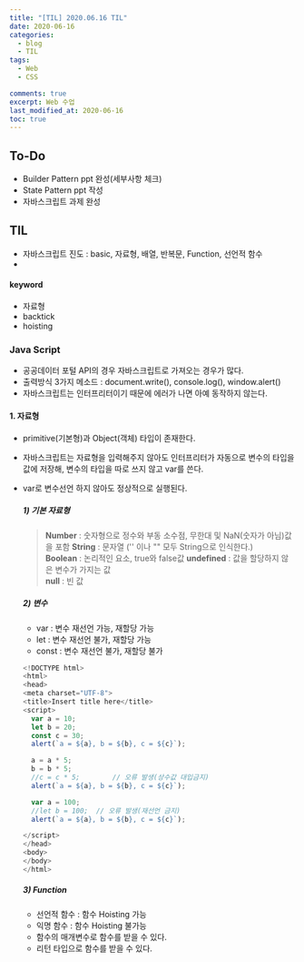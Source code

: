 ```yaml
---
title: "[TIL] 2020.06.16 TIL"
date: 2020-06-16
categories:
  - blog
  - TIL
tags:
  - Web
  - CSS

comments: true
excerpt: Web 수업
last_modified_at: 2020-06-16
toc: true
---
```


## To-Do
- Builder Pattern ppt 완성(세부사항 체크)
- State Pattern ppt 작성
- 자바스크립트 과제 완성


## TIL

- 자바스크립트 진도 : basic, 자료형, 배열, 반복문, Function, 선언적 함수
- 

#### keyword 
- 자료형
- backtick
- hoisting

### Java Script

- 공공데이터 포털 API의 경우 자바스크립트로 가져오는 경우가 많다.  
- 출력방식 3가지 메소드 : document.write(), console.log(), window.alert()   
- 자바스크립트는 인터프리터이기 때문에 에러가 나면 아예 동작하지 않는다.

#### 1. 자료형

- primitive(기본형)과 Object(객체) 타입이 존재한다.
- 자바스크립트는 자료형을 입력해주지 않아도 인터프리터가 자동으로 변수의 타입을 값에 저장해, 변수의 타입을 따로 쓰지 않고 var를 쓴다.
- var로 변수선언 하지 않아도 정상적으로 실행된다.  



  ##### 1) 기본 자료형

  > **Number** : 숫자형으로 정수와 부동 소수점, 무한대 및 NaN(숫자가 아님)값을 포함
  > **String** : 문자열 ('' 이나 "" 모두 String으로 인식한다.)  
  > **Boolean** : 논리적인 요소, true와 false값
  > **undefined** : 값을 할당하지 않은 변수가 가지는 값  
  > **null** : 빈 값  
 

  ##### 2) 변수

  - var : 변수 재선언 가능, 재할당 가능
  - let : 변수 재선언 불가, 재할당 가능
  - const : 변수 재선언 불가, 재할당 불가

  ```javascript
  <!DOCTYPE html>
  <html>
  <head>
  <meta charset="UTF-8">
  <title>Insert title here</title>
  <script>
    var a = 10;
    let b = 20;
    const c = 30;
    alert(`a = ${a}, b = ${b}, c = ${c}`);

    a = a * 5;
    b = b * 5;
    //c = c * 5;		// 오류 발생(상수값 대입금지)
    alert(`a = ${a}, b = ${b}, c = ${c}`);

    var a = 100;
    //let b = 100; 	// 오류 발생(재선언 금지)
    alert(`a = ${a}, b = ${b}, c = ${c}`);

  </script>
  </head>
  <body>
  </body>
  </html>
  ```

  ##### 3) Function

  - 선언적 함수 : 함수 Hoisting 가능
  - 익명 함수 : 함수 Hoisting 불가능
  - 함수의 매개변수로 함수를 받을 수 있다.
  - 리턴 타입으로 함수를 받을 수 있다.